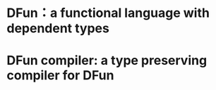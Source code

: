 
# DFun：a  functional language with dependent types

# DFun compiler: a type preserving compiler for DFun
